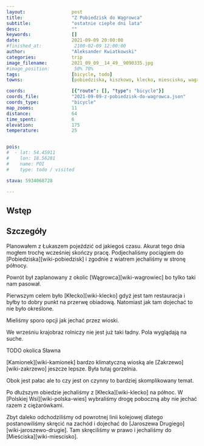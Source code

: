 ```yaml
---
layout:                 post
title:                  "Z Pobiedzisk do Wągrowca"
subtitle:               "ostatnie ciepłe dni lata"
desc:                   ""
keywords:               []
date:                   2021-09-09 20:00:00
#finished_at:            2100-02-09 12:00:00
author:                 "Aleksander Kwiatkowski"
categories:             trip
image_filename:         2021_09_09__14_49__9090335.jpg
#image_position:         50% 70%
tags:                   [bicycle, todo]
towns:                  [pobiedziska, kiszkowo, klecko, miescisko, wagrowiec]

coords:                 [{"route": [], "type": "bicycle"}]
coords_file:            "2021-09-09-z-pobiedzisk-do-wagrowca.json"
coords_type:            "bicycle"
map_zooms:              11
distance:               64
time_spent:             6
elevation:              175
temperature:            25


pois:
#  - lat: 54.45911
#    lon: 18.56281
#    name: POI
#    type: todo / visited

stava: 5934068728

---
```



## Wstęp

## Szczegóły

Planowałem z Łukaszem pojeździć od jakiegoś czasu. Akurat tego dnia
mogłem trochę wcześniej skończy pracę. Podjechaliśmy pociągiem
do [Pobiedziska][wiki-pobiedzisk] i zgodnie z wiatrem jechaliśmy w stronę
północy.

Powrót był zaplanowany z okolic [Wągrowca][wiki-wagrowiec] bo tylko taki nam
pasował.

Pierwszym celem było [Kłecko][wiki-klecko] gdyż jest tam
restauracja i byłby to dobry punkt na przerwę obiadową. Natomiast
jak tam dojechać to nie było określone.

Mieliśmy sporo opcji jak jechać przez wioski.

We wrześniu krajobraz rolniczy nie jest już taki ładny. Pola wyglądają
na suche.

TODO okolica Sławna

[Kamionek][wiki-kamionek] bardzo klimatyczną wioską ale [Zakrzewo][wiki-zakrzewo]
jeszcze lepsze. Była tutaj gorzelnia.

Obok jest pałac ale to czy jest on czynny to bardziej skomplikowany temat.

Po dłuższym obiedzie jechaliśmy z [Kłecka][wiki-klecko] na północ.
W [Polskiej Wsi][wiki-polska-wies] wybraliśmy drogę poboczną aby nie jechać
razem z ciężarówkami.

Zbyt daleko odchodziliśmy od powrotnej linii kolejowej dlatego postanowiliśmy skręcić
na zachód i dojechać do [Jaroszewa Drugiego][wiki-jaroszewo-drugie].
Tam skręciliśmy w prawo i jechaliśmy do [Mieściska][wiki-miescisko].
